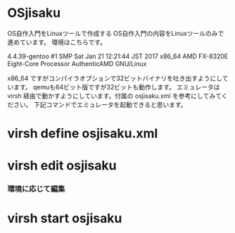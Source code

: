# OSjisaku
OS自作入門をLinuxツールで作成する
OS自作入門の内容をLinuxツールのみで進めています。
環境はこちらです。

4.4.39-gentoo #1 SMP Sat Jan 21 12:21:44 JST 2017 x86_64 AMD FX-8320E Eight-Core Processor AuthenticAMD GNU/Linux

x86_64 ですがコンパイラオプションで32ビットバイナリを吐き出すようにしています。
qemuも64ビット版ですが32ビットも動作します。
エミュレータは virsh 経由で動かすようにしています。付属の osjisaku.xml を参考にしてみてください。
下記コマンドでエミュレータを起動できると思います。

# virsh define osjisaku.xml
# virsh edit osjisaku
### 環境に応じて編集 ###
# virsh start osjisaku
